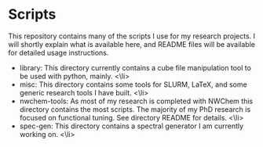 Scripts
===

This repository contains many of the scripts I use for my research projects. I will shortly explain
what is available here, and README files will be available for detailed usage instructions.

* library: This directory currently contains a cube file manipulation tool to be used with python, mainly. <\li>
* misc: This directory contains some tools for SLURM, LaTeX, and some generic research tools I have built. <\li>
* nwchem-tools: As most of my research is completed with NWChem this directory contains the most scripts.
The majority of my PhD research is focused on functional tuning. See directory README for details. <\li>
* spec-gen: This directory contains a spectral generator I am currently working on. <\li>
